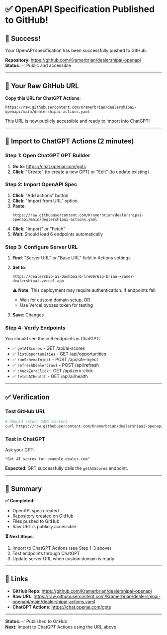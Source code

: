 # ✅ OpenAPI Specification Published to GitHub!

## 🎉 Success!

Your OpenAPI specification has been successfully pushed to GitHub:

**Repository**: https://github.com/Kramerbrian/dealershipai-openapi  
**Status**: ✅ Public and accessible

---

## 🔗 Your Raw GitHub URL

**Copy this URL for ChatGPT Actions**:

```
https://raw.githubusercontent.com/Kramerbrian/dealershipai-openapi/main/dealershipai-actions.yaml
```

This URL is now publicly accessible and ready to import into ChatGPT!

---

## 🤖 Import to ChatGPT Actions (2 minutes)

### Step 1: Open ChatGPT GPT Builder

1. **Go to**: https://chat.openai.com/gpts
2. **Click**: "Create" (to create a new GPT) or "Edit" (to update existing)

### Step 2: Import OpenAPI Spec

1. **Click**: "Add actions" button
2. **Click**: "Import from URL" option
3. **Paste**: 
   ```
   https://raw.githubusercontent.com/Kramerbrian/dealershipai-openapi/main/dealershipai-actions.yaml
   ```
4. **Click**: "Import" or "Fetch"
5. **Wait**: Should load 6 endpoints automatically

### Step 3: Configure Server URL

1. **Find**: "Server URL" or "Base URL" field in Actions settings
2. **Set to**: 
   ```
   https://dealership-ai-dashboard-lre60r6zp-brian-kramer-dealershipai.vercel.app
   ```
   
   ⚠️ **Note**: This deployment may require authentication. If endpoints fail:
   - Wait for custom domain setup, OR
   - Use Vercel bypass token for testing

3. **Save**: Changes

### Step 4: Verify Endpoints

You should see these 6 endpoints in ChatGPT:
- ✅ `getAIScores` - GET /api/ai-scores
- ✅ `listOpportunities` - GET /api/opportunities
- ✅ `runSchemaInject` - POST /api/site-inject
- ✅ `refreshDealerCrawl` - POST /api/refresh
- ✅ `checkZeroClick` - GET /api/zero-click
- ✅ `fetchAIHealth` - GET /api/ai/health

---

## ✅ Verification

### Test GitHub URL

```bash
# Should return YAML content
curl https://raw.githubusercontent.com/Kramerbrian/dealershipai-openapi/main/dealershipai-actions.yaml | head -20
```

### Test in ChatGPT

Ask your GPT:
```
"Get AI scores for example-dealer.com"
```

**Expected**: GPT successfully calls the `getAIScores` endpoint.

---

## 📝 Summary

**✅ Completed**:
- OpenAPI spec created
- Repository created on GitHub
- Files pushed to GitHub
- Raw URL is publicly accessible

**⏳ Next Steps**:
1. Import to ChatGPT Actions (see Step 1-3 above)
2. Test endpoints through ChatGPT
3. Update server URL when custom domain is ready

---

## 🔗 Links

- **GitHub Repo**: https://github.com/Kramerbrian/dealershipai-openapi
- **Raw URL**: https://raw.githubusercontent.com/Kramerbrian/dealershipai-openapi/main/dealershipai-actions.yaml
- **ChatGPT Actions**: https://chat.openai.com/gpts

---

**Status**: ✅ Published to GitHub  
**Next**: Import to ChatGPT Actions using the URL above

